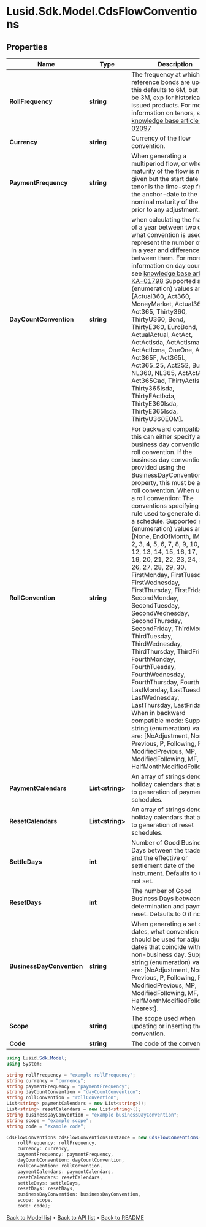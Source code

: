 # Lusid.Sdk.Model.CdsFlowConventions

## Properties

Name | Type | Description | Notes
------------ | ------------- | ------------- | -------------
**RollFrequency** | **string** | The frequency at which the reference bonds are updated, this defaults to 6M, but can be 3M, exp for historically issued products.    For more information on tenors, see [knowledge base article KA-02097](https://support.lusid.com/knowledgebase/article/KA-02097) | [optional] 
**Currency** | **string** | Currency of the flow convention. | 
**PaymentFrequency** | **string** | When generating a multiperiod flow, or when the maturity of the flow is not given but the start date is,  the tenor is the time-step from the anchor-date to the nominal maturity of the flow prior to any adjustment. | 
**DayCountConvention** | **string** | when calculating the fraction of a year between two dates, what convention is used to represent the number of days in a year  and difference between them.  For more information on day counts, see [knowledge base article KA-01798](https://support.lusid.com/knowledgebase/article/KA-01798)                Supported string (enumeration) values are: [Actual360, Act360, MoneyMarket, Actual365, Act365, Thirty360, ThirtyU360, Bond, ThirtyE360, EuroBond, ActualActual, ActAct, ActActIsda, ActActIsma, ActActIcma, OneOne, Act364, Act365F, Act365L, Act365_25, Act252, Bus252, NL360, NL365, ActActAFB, Act365Cad, ThirtyActIsda, Thirty365Isda, ThirtyEActIsda, ThirtyE360Isda, ThirtyE365Isda, ThirtyU360EOM]. | 
**RollConvention** | **string** | For backward compatibility, this can either specify a business day convention or a roll convention. If the business  day convention is provided using the BusinessDayConvention property, this must be a valid roll convention.                When used as a roll convention:  The conventions specifying the rule used to generate dates in a schedule.    Supported string (enumeration) values are: [None, EndOfMonth, IMM, 1, 2, 3, 4, 5, 6, 7, 8, 9, 10, 11, 12, 13, 14, 15, 16, 17, 18, 19, 20, 21, 22, 23, 24, 25, 26, 27, 28, 29, 30, FirstMonday, FirstTuesday, FirstWednesday, FirstThursday, FirstFriday, SecondMonday, SecondTuesday, SecondWednesday, SecondThursday, SecondFriday, ThirdMonday, ThirdTuesday, ThirdWednesday, ThirdThursday, ThirdFriday, FourthMonday, FourthTuesday, FourthWednesday, FourthThursday, FourthFriday, LastMonday, LastTuesday, LastWednesday, LastThursday, LastFriday].                When in backward compatible mode:  Supported string (enumeration) values are: [NoAdjustment, None, Previous, P, Following, F, ModifiedPrevious, MP, ModifiedFollowing, MF, HalfMonthModifiedFollowing]. | 
**PaymentCalendars** | **List&lt;string&gt;** | An array of strings denoting holiday calendars that apply to generation of payment schedules. | 
**ResetCalendars** | **List&lt;string&gt;** | An array of strings denoting holiday calendars that apply to generation of reset schedules. | 
**SettleDays** | **int** | Number of Good Business Days between the trade date and the effective or settlement date of the instrument. Defaults to 0 if not set. | [optional] 
**ResetDays** | **int** | The number of Good Business Days between determination and payment of reset. Defaults to 0 if not set. | [optional] 
**BusinessDayConvention** | **string** | When generating a set of dates, what convention should be used for adjusting dates that coincide with a non-business day.    Supported string (enumeration) values are: [NoAdjustment, None, Previous, P, Following, F, ModifiedPrevious, MP, ModifiedFollowing, MF, HalfMonthModifiedFollowing, Nearest]. | [optional] 
**Scope** | **string** | The scope used when updating or inserting the convention. | [optional] 
**Code** | **string** | The code of the convention. | [optional] 

```csharp
using Lusid.Sdk.Model;
using System;

string rollFrequency = "example rollFrequency";
string currency = "currency";
string paymentFrequency = "paymentFrequency";
string dayCountConvention = "dayCountConvention";
string rollConvention = "rollConvention";
List<string> paymentCalendars = new List<string>();
List<string> resetCalendars = new List<string>();
string businessDayConvention = "example businessDayConvention";
string scope = "example scope";
string code = "example code";

CdsFlowConventions cdsFlowConventionsInstance = new CdsFlowConventions(
    rollFrequency: rollFrequency,
    currency: currency,
    paymentFrequency: paymentFrequency,
    dayCountConvention: dayCountConvention,
    rollConvention: rollConvention,
    paymentCalendars: paymentCalendars,
    resetCalendars: resetCalendars,
    settleDays: settleDays,
    resetDays: resetDays,
    businessDayConvention: businessDayConvention,
    scope: scope,
    code: code);
```

[Back to Model list](../README.md#documentation-for-models) &#8226; [Back to API list](../README.md#documentation-for-api-endpoints) &#8226; [Back to README](../README.md)
